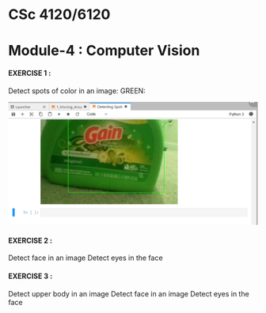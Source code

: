 # CSc 4120/6120

 # Module-4 : Computer Vision
 
 #### EXERCISE 1 : 
 Detect spots of color in an image:
 GREEN:
 
 ![](Exercise%201/green-color.png)
 
 #### EXERCISE 2 : 
  Detect face in an image
   Detect eyes in the face 
 
 #### EXERCISE 3 : 
  Detect upper body in an image
    Detect face in an image
      Detect eyes in the face 
